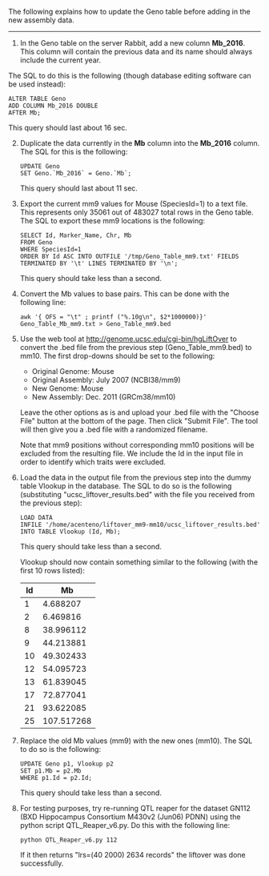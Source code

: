 The following explains how to update the Geno table before adding in the new assembly data.
___

1. In the Geno table on the server Rabbit, add a new column **Mb_2016**. This column will contain the previous data and its name should always include the current year. 

  The SQL to do this is the following (though database editing software can be used instead):
  ```
  ALTER TABLE Geno
  ADD COLUMN Mb_2016 DOUBLE
  AFTER Mb;
  ```
   
  This query should last about 16 sec.

2. Duplicate the data currently in the **Mb** column into the **Mb_2016** column. The SQL for this is the following:
   ```
   UPDATE Geno
   SET Geno.`Mb_2016` = Geno.`Mb`;
   ```

   This query should last about 11 sec.

3. Export the current mm9 values for Mouse (SpeciesId=1) to a text file. This represents only 35061 out of 483027 total rows in the Geno table. The SQL to export these mm9 locations is the following:
   ```
   SELECT Id, Marker_Name, Chr, Mb 
   FROM Geno
   WHERE SpeciesId=1
   ORDER BY Id ASC INTO OUTFILE '/tmp/Geno_Table_mm9.txt' FIELDS TERMINATED BY '\t' LINES TERMINATED BY '\n';
   ```

   This query should take less than a second.

4. Convert the Mb values to base pairs. This can be done with the following line:
   ```
   awk '{ OFS = "\t" ; printf ("%.10g\n", $2*1000000)}' Geno_Table_Mb_mm9.txt > Geno_Table_mm9.bed
   ```

5. Use the web tool at http://genome.ucsc.edu/cgi-bin/hgLiftOver to convert the .bed file from the previous step (Geno_Table_mm9.bed) to mm10. The first drop-downs should be set to the following:
   - Original Genome: Mouse
   - Original Assembly: July 2007 (NCBI38/mm9)
   - New Genome: Mouse
   - New Assembly: Dec. 2011 (GRCm38/mm10)
   
   Leave the other options as is and upload your .bed file with the "Choose File" button at the bottom of the page. Then click "Submit File". The tool will then give you a .bed file with a randomized filename. 
   
   Note that mm9 positions without corresponding mm10 positions will be excluded from the resulting file. We include the Id in the input file in order to identify which traits were excluded.

6. Load the data in the output file from the previous step into the dummy table Vlookup in the database. The SQL to do so is the following (substituting "ucsc_liftover_results.bed" with the file you received from the previous step):
   ```
   LOAD DATA
   INFILE '/home/acenteno/liftover_mm9-mm10/ucsc_liftover_results.bed'
   INTO TABLE Vlookup (Id, Mb);
   ```

   This query should take less than a second.

   Vlookup should now contain something similar to the following (with the first 10 rows listed):

   Id | Mb         
   ----|----
   1 | 4.688207 
   2 | 6.469816 
   8 | 38.996112 
   9 | 44.213881 
   10 | 49.302433 
   12 | 54.095723 
   13 | 61.839045 
   17 | 72.877041 
   21 | 93.622085 
   25 | 107.517268 

7. Replace the old Mb values (mm9) with the new ones (mm10). The SQL to do so is the following:
   ```
   UPDATE Geno p1, Vlookup p2
   SET p1.Mb = p2.Mb
   WHERE p1.Id = p2.Id;
   ```

   This query should take less than a second.

8. For testing purposes, try re-running QTL reaper for the dataset GN112 (BXD Hippocampus Consortium M430v2 (Jun06) PDNN) using the python script QTL_Reaper_v6.py. Do this with the following line:
   ```
   python QTL_Reaper_v6.py 112
   ```

   If it then returns "lrs=(40 2000) 2634 records" the liftover was done successfully.
